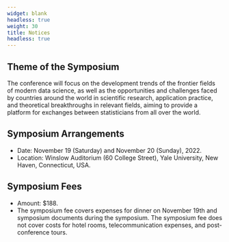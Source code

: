 ```yaml
---
widget: blank
headless: true
weight: 30
title: Notices
headless: true
---
```


## Theme of the Symposium
The conference will focus on the development trends of the frontier fields of modern data science, as well as the opportunities and challenges faced by countries around the world in scientific research, application practice, and theoretical breakthroughs in relevant fields, aiming to provide a platform for exchanges between statisticians from all over the world.

## Symposium Arrangements
- Date: November 19 (Saturday) and November 20 (Sunday), 2022.
- Location: Winslow Auditorium (60 College Street), Yale University, New Haven, Connecticut, USA.

## Symposium Fees
- Amount: $188.
- The symposium fee covers expenses for dinner on November 19th and symposium documents during the symposium. The symposium fee does not cover costs for hotel rooms, telecommunication expenses, and post-conference tours.